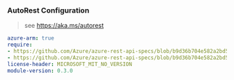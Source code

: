 ### AutoRest Configuration

> see https://aka.ms/autorest

``` yaml
azure-arm: true
require:
- https://github.com/Azure/azure-rest-api-specs/blob/b9d36b704e582a2bd5677fedc813607e73963469/specification/testbase/resource-manager/readme.md
- https://github.com/Azure/azure-rest-api-specs/blob/b9d36b704e582a2bd5677fedc813607e73963469/specification/testbase/resource-manager/readme.go.md
license-header: MICROSOFT_MIT_NO_VERSION
module-version: 0.3.0

```